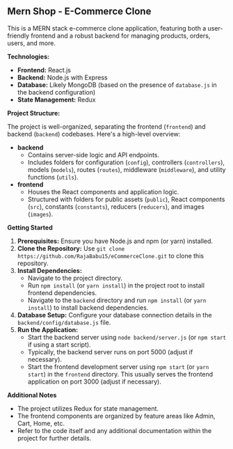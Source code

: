 ## Mern Shop - E-Commerce Clone

This is a MERN stack e-commerce clone application, featuring both a user-friendly frontend and a robust backend for managing products, orders, users, and more.

**Technologies:**

* **Frontend:** React.js
* **Backend:** Node.js with Express
* **Database:** Likely MongoDB (based on the presence of `database.js` in the backend configuration)
* **State Management:** Redux

**Project Structure:**

The project is well-organized, separating the frontend (`frontend`) and backend (`backend`) codebases. Here's a high-level overview:

* **backend**
    * Contains server-side logic and API endpoints.
    * Includes folders for configuration (`config`), controllers (`controllers`), models (`models`), routes (`routes`), middleware (`middleware`), and utility functions (`utils`).
* **frontend**
    * Houses the React components and application logic.
    * Structured with folders for public assets (`public`), React components (`src`), constants (`constants`), reducers (`reducers`), and images (`images`).

**Getting Started**

1. **Prerequisites:** Ensure you have Node.js and npm (or yarn) installed.
2. **Clone the Repository:** Use `git clone https://github.com/RajaBabu15/eCommerceClone.git` to clone this repository.
3. **Install Dependencies:**
    * Navigate to the project directory.
    * Run `npm install` (or `yarn install`) in the project root to install frontend dependencies.
    * Navigate to the `backend` directory and run `npm install` (or `yarn install`) to install backend dependencies.
4. **Database Setup:** Configure your database connection details in the `backend/config/database.js` file.
5. **Run the Application:**
    * Start the backend server using `node backend/server.js` (or `npm start` if using a start script).
    * Typically, the backend server runs on port 5000 (adjust if necessary).
    * Start the frontend development server using `npm start` (or `yarn start`) in the `frontend` directory. This usually serves the frontend application on port 3000 (adjust if necessary).

**Additional Notes**

* The project utilizes Redux for state management.
* The frontend components are organized by feature areas like Admin, Cart, Home, etc.
* Refer to the code itself and any additional documentation within the project for further details.
